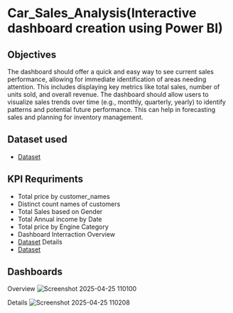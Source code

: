 # Car_Sales_Analysis(Interactive dashboard creation using Power BI)
## Objectives
The dashboard should offer a quick and easy way to see current sales performance, allowing for immediate identification of areas needing attention.
This includes displaying key metrics like total sales, number of units sold, and overall revenue.
The dashboard should allow users to visualize sales trends over time (e.g., monthly, quarterly, yearly) to identify patterns and potential future performance.
This can help in forecasting sales and planning for inventory management.
## Dataset used
- <a href="https://github.com/pravinwa12/Power-BI-Dashboard/blob/main/Car%20Sales.csv">Dataset</a>
## KPI Requriments
- Total price by customer_names
- Distinct count names of customers
- Total Sales based on Gender
- Total Annual income by Date
- Total price by Engine Category
-  Dashboard Interraction
 Overview
- <a href="https://github.com/pravinwa12/Power-BI-Dashboard/blob/main/Screenshot%202025-04-25%20110100.png">Dataset</a>
 Details
- <a href="https://github.com/pravinwa12/Power-BI-Dashboard/blob/main/Screenshot%202025-04-25%20110208.png">Dataset</a>
## Dashboards
Overview
![Screenshot 2025-04-25 110100](https://github.com/user-attachments/assets/b3b1533e-1d5a-421e-9564-6ad8398260c3)

Details
![Screenshot 2025-04-25 110208](https://github.com/user-attachments/assets/511b8374-29e6-4757-a9b6-d1a357bf957f)






